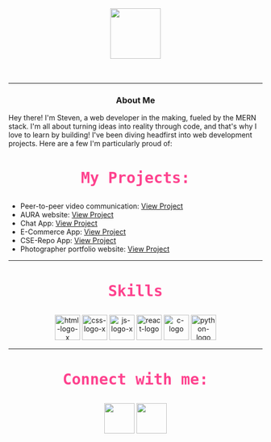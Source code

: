  <center> <img src="https://github.com/StevenNoronha/StevenNoronha/assets/125193808/9644705c-beb9-4f9d-b2d1-0113f8423d53" width="100" > </center>

<br>
<br>
<hr>
<h3 align="center"> About Me</h3>
Hey there! I'm Steven, a web developer in the making, fueled by the MERN stack. I'm all about turning ideas into reality through code, and that's why I love to learn by building!  I've been diving headfirst into web development projects. Here are a few I'm particularly proud of:
<br>
<h3 align="center" style="color: #fe428e;font-size: 30px;font-family: monospace;">My Projects:</h3>

- Peer-to-peer video communication: [View Project](https://p-to-p-video-client.onrender.com/)
- AURA website: [View Project](https://aura-git.vercel.app/)
- Chat App: [View Project](https://chat-client-kb.vercel.app/)
- E-Commerce App: [View Project](https://e-com-app-kb.vercel.app/)
- CSE-Repo App: [View Project](https://cse-repo.vercel.app/)
- Photographer portfolio website: [View Project](https://debratnaghosh.github.io/debratnaghosh/)


<hr>
<h3 align="center" style="color: #fe428e;font-size: 30px;font-family: monospace;">Skills</h3>
<p align="center">
    <img width="50px" height="50px" src="https://i.ibb.co/283SnWs/html-logo-x.png" alt="html-logo-x" border="0">
    <img width="50px" height="50px" src="https://i.ibb.co/xs3PD15/css-logo-x.png" alt="css-logo-x" border="0">
    <img width="50px" height="50px" src="https://i.ibb.co/sy9CDxk/js-logo-x.png" alt="js-logo-x" border="0">
    <img width="50px" height="50px" src="https://i.ibb.co/fCgY73q/react-logo.png" alt="react-logo" border="0">
    <img width="50px" height="50px" src="https://upload.wikimedia.org/wikipedia/commons/1/19/C_Logo.png" alt="c-logo" border="0">
    <img width="50px" height="50px" src="https://i.ibb.co/MRx2XtH/python-logo.png" alt="python-logo" border="0">
</p>

<hr>

<h3 align="center" style="color: #fe428e;font-size: 30px;font-family: monospace;">Connect with me:</h3>
<p align="center">
<a href="mailto:stevennoronha9@gmail.com" target="blank"><img width="60" src="https://i.pinimg.com/736x/88/e1/4c/88e14cc7e7fcbb0e0e09de26cec86c61.jpg"/></a>
<a href="https://www.linkedin.com/in/steven-noronha-406577213/" target="blank"><img width="60" src="https://img.icons8.com/color/48/000000/linkedin.png"/></a>
</p>
